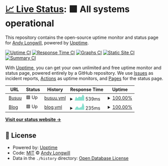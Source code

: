 # [📈 Live Status](https://andybusuu.github.io/upptime): <!--live status--> **🟩 All systems operational**

This repository contains the open-source uptime monitor and status page for [Andy Longwill](https://andybusuu.github.io/upptime), powered by [Upptime](https://github.com/upptime/upptime).

[![Uptime CI](https://github.com/andybusuu/upptime/workflows/Uptime%20CI/badge.svg)](https://github.com/andybusuu/upptime/actions?query=workflow%3A%22Uptime+CI%22)
[![Response Time CI](https://github.com/andybusuu/upptime/workflows/Response%20Time%20CI/badge.svg)](https://github.com/andybusuu/upptime/actions?query=workflow%3A%22Response+Time+CI%22)
[![Graphs CI](https://github.com/andybusuu/upptime/workflows/Graphs%20CI/badge.svg)](https://github.com/andybusuu/upptime/actions?query=workflow%3A%22Graphs+CI%22)
[![Static Site CI](https://github.com/andybusuu/upptime/workflows/Static%20Site%20CI/badge.svg)](https://github.com/andybusuu/upptime/actions?query=workflow%3A%22Static+Site+CI%22)
[![Summary CI](https://github.com/andybusuu/upptime/workflows/Summary%20CI/badge.svg)](https://github.com/andybusuu/upptime/actions?query=workflow%3A%22Summary+CI%22)

With [Upptime](https://upptime.js.org), you can get your own unlimited and free uptime monitor and status page, powered entirely by a GitHub repository. We use [Issues](https://github.com/andybusuu/upptime/issues) as incident reports, [Actions](https://github.com/andybusuu/upptime/actions) as uptime monitors, and [Pages](https://andybusuu.github.io/upptime) for the status page.

<!--start: status pages-->
<!-- This summary is generated by Upptime (https://github.com/upptime/upptime) -->
<!-- Do not edit this manually, your changes will be overwritten -->
<!-- prettier-ignore -->
| URL | Status | History | Response Time | Uptime |
| --- | ------ | ------- | ------------- | ------ |
| <img alt="" src="https://icons.duckduckgo.com/ip3/www.busuu.com.ico" height="13"> [Busuu](https://www.busuu.com) | 🟩 Up | [busuu.yml](https://github.com/andybusuu/upptime/commits/HEAD/history/busuu.yml) | <details><summary><img alt="Response time graph" src="./graphs/busuu/response-time-week.png" height="20"> 539ms</summary><br><a href="https://andybusuu.github.io/upptime/history/busuu"><img alt="Response time 631" src="https://img.shields.io/endpoint?url=https%3A%2F%2Fraw.githubusercontent.com%2Fandybusuu%2Fupptime%2FHEAD%2Fapi%2Fbusuu%2Fresponse-time.json"></a><br><a href="https://andybusuu.github.io/upptime/history/busuu"><img alt="24-hour response time 530" src="https://img.shields.io/endpoint?url=https%3A%2F%2Fraw.githubusercontent.com%2Fandybusuu%2Fupptime%2FHEAD%2Fapi%2Fbusuu%2Fresponse-time-day.json"></a><br><a href="https://andybusuu.github.io/upptime/history/busuu"><img alt="7-day response time 539" src="https://img.shields.io/endpoint?url=https%3A%2F%2Fraw.githubusercontent.com%2Fandybusuu%2Fupptime%2FHEAD%2Fapi%2Fbusuu%2Fresponse-time-week.json"></a><br><a href="https://andybusuu.github.io/upptime/history/busuu"><img alt="30-day response time 600" src="https://img.shields.io/endpoint?url=https%3A%2F%2Fraw.githubusercontent.com%2Fandybusuu%2Fupptime%2FHEAD%2Fapi%2Fbusuu%2Fresponse-time-month.json"></a><br><a href="https://andybusuu.github.io/upptime/history/busuu"><img alt="1-year response time 625" src="https://img.shields.io/endpoint?url=https%3A%2F%2Fraw.githubusercontent.com%2Fandybusuu%2Fupptime%2FHEAD%2Fapi%2Fbusuu%2Fresponse-time-year.json"></a></details> | <details><summary><a href="https://andybusuu.github.io/upptime/history/busuu">100.00%</a></summary><a href="https://andybusuu.github.io/upptime/history/busuu"><img alt="All-time uptime 99.97%" src="https://img.shields.io/endpoint?url=https%3A%2F%2Fraw.githubusercontent.com%2Fandybusuu%2Fupptime%2FHEAD%2Fapi%2Fbusuu%2Fuptime.json"></a><br><a href="https://andybusuu.github.io/upptime/history/busuu"><img alt="24-hour uptime 100.00%" src="https://img.shields.io/endpoint?url=https%3A%2F%2Fraw.githubusercontent.com%2Fandybusuu%2Fupptime%2FHEAD%2Fapi%2Fbusuu%2Fuptime-day.json"></a><br><a href="https://andybusuu.github.io/upptime/history/busuu"><img alt="7-day uptime 100.00%" src="https://img.shields.io/endpoint?url=https%3A%2F%2Fraw.githubusercontent.com%2Fandybusuu%2Fupptime%2FHEAD%2Fapi%2Fbusuu%2Fuptime-week.json"></a><br><a href="https://andybusuu.github.io/upptime/history/busuu"><img alt="30-day uptime 100.00%" src="https://img.shields.io/endpoint?url=https%3A%2F%2Fraw.githubusercontent.com%2Fandybusuu%2Fupptime%2FHEAD%2Fapi%2Fbusuu%2Fuptime-month.json"></a><br><a href="https://andybusuu.github.io/upptime/history/busuu"><img alt="1-year uptime 100.00%" src="https://img.shields.io/endpoint?url=https%3A%2F%2Fraw.githubusercontent.com%2Fandybusuu%2Fupptime%2FHEAD%2Fapi%2Fbusuu%2Fuptime-year.json"></a></details>
| <img alt="" src="https://icons.duckduckgo.com/ip3/blog.busuu.com.ico" height="13"> [Blog](https://blog.busuu.com) | 🟩 Up | [blog.yml](https://github.com/andybusuu/upptime/commits/HEAD/history/blog.yml) | <details><summary><img alt="Response time graph" src="./graphs/blog/response-time-week.png" height="20"> 235ms</summary><br><a href="https://andybusuu.github.io/upptime/history/blog"><img alt="Response time 386" src="https://img.shields.io/endpoint?url=https%3A%2F%2Fraw.githubusercontent.com%2Fandybusuu%2Fupptime%2FHEAD%2Fapi%2Fblog%2Fresponse-time.json"></a><br><a href="https://andybusuu.github.io/upptime/history/blog"><img alt="24-hour response time 261" src="https://img.shields.io/endpoint?url=https%3A%2F%2Fraw.githubusercontent.com%2Fandybusuu%2Fupptime%2FHEAD%2Fapi%2Fblog%2Fresponse-time-day.json"></a><br><a href="https://andybusuu.github.io/upptime/history/blog"><img alt="7-day response time 235" src="https://img.shields.io/endpoint?url=https%3A%2F%2Fraw.githubusercontent.com%2Fandybusuu%2Fupptime%2FHEAD%2Fapi%2Fblog%2Fresponse-time-week.json"></a><br><a href="https://andybusuu.github.io/upptime/history/blog"><img alt="30-day response time 277" src="https://img.shields.io/endpoint?url=https%3A%2F%2Fraw.githubusercontent.com%2Fandybusuu%2Fupptime%2FHEAD%2Fapi%2Fblog%2Fresponse-time-month.json"></a><br><a href="https://andybusuu.github.io/upptime/history/blog"><img alt="1-year response time 295" src="https://img.shields.io/endpoint?url=https%3A%2F%2Fraw.githubusercontent.com%2Fandybusuu%2Fupptime%2FHEAD%2Fapi%2Fblog%2Fresponse-time-year.json"></a></details> | <details><summary><a href="https://andybusuu.github.io/upptime/history/blog">100.00%</a></summary><a href="https://andybusuu.github.io/upptime/history/blog"><img alt="All-time uptime 98.76%" src="https://img.shields.io/endpoint?url=https%3A%2F%2Fraw.githubusercontent.com%2Fandybusuu%2Fupptime%2FHEAD%2Fapi%2Fblog%2Fuptime.json"></a><br><a href="https://andybusuu.github.io/upptime/history/blog"><img alt="24-hour uptime 100.00%" src="https://img.shields.io/endpoint?url=https%3A%2F%2Fraw.githubusercontent.com%2Fandybusuu%2Fupptime%2FHEAD%2Fapi%2Fblog%2Fuptime-day.json"></a><br><a href="https://andybusuu.github.io/upptime/history/blog"><img alt="7-day uptime 100.00%" src="https://img.shields.io/endpoint?url=https%3A%2F%2Fraw.githubusercontent.com%2Fandybusuu%2Fupptime%2FHEAD%2Fapi%2Fblog%2Fuptime-week.json"></a><br><a href="https://andybusuu.github.io/upptime/history/blog"><img alt="30-day uptime 100.00%" src="https://img.shields.io/endpoint?url=https%3A%2F%2Fraw.githubusercontent.com%2Fandybusuu%2Fupptime%2FHEAD%2Fapi%2Fblog%2Fuptime-month.json"></a><br><a href="https://andybusuu.github.io/upptime/history/blog"><img alt="1-year uptime 99.98%" src="https://img.shields.io/endpoint?url=https%3A%2F%2Fraw.githubusercontent.com%2Fandybusuu%2Fupptime%2FHEAD%2Fapi%2Fblog%2Fuptime-year.json"></a></details>

<!--end: status pages-->

[**Visit our status website →**](https://andybusuu.github.io/upptime)

## 📄 License

- Powered by: [Upptime](https://github.com/upptime/upptime)
- Code: [MIT](./LICENSE) © [Andy Longwill](https://andybusuu.github.io/upptime)
- Data in the `./history` directory: [Open Database License](https://opendatacommons.org/licenses/odbl/1-0/)
